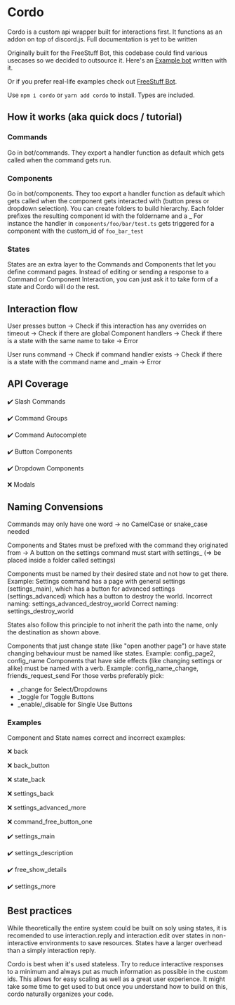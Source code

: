 # Cordo

Cordo is a custom api wrapper built for interactions first. It functions as an addon on top of discord.js. Full documentation is yet to be written

Originally built for the FreeStuff Bot, this codebase could find various usecases so we decided to outsource it. Here's an [Example bot](https://github.com/Maanex/cordo-example-bot) written with it.

Or if you prefer real-life examples check out [FreeStuff Bot](https://github.com/FreeStuffBot/discord/tree/master/src/bot).

Use `npm i cordo` or `yarn add cordo` to install. Types are included.


## How it works (aka quick docs / tutorial)

### Commands

Go in bot/commands. They export a handler function as default which gets called when the command gets run.

### Components

Go in bot/components. They too export a handler function as default which gets called when the component gets interacted with (button press or dropdown selection).
You can create folders to build hierarchy. Each folder prefixes the resulting component id with the foldername and a _
For instance the handler in `components/foo/bar/test.ts` gets triggered for a component with the custom_id of `foo_bar_test`

### States

States are an extra layer to the Commands and Components that let you define command pages. Instead of editing or sending a response to a Command or Component Interaction, you can just ask it to take form of a state and Cordo will do the rest.

## Interaction flow

User presses button -> Check if this interaction has any overrides on timeout -> Check if there are global Component handlers -> Check if there is a state with the same name to take -> Error

User runs command -> Check if command handler exists -> Check if there is a state with the command name and _main -> Error


## API Coverage

✔️ Slash Commands

✔️ Command Groups

✔️ Command Autocomplete

✔️ Button Components

✔️ Dropdown Components

❌ Modals


## Naming Convensions

Commands may only have one word -> no CamelCase or snake_case needed

Components and States must be prefixed with the command they originated from -> A button on the settings command must start with settings_ (=> be placed inside a folder called settings)

Components must be named by their desired state and not how to get there. Example: Settings command has a page with general settings (settings_main), which has a button for advanced settings (settings_advanced) which has a button to destroy the world.
Incorrect naming: settings_advanced_destroy_world
Correct naming: settings_destroy_world

States also follow this principle to not inherit the path into the name, only the destination as shown above.

Components that just change state (like "open another page") or have state changing behaviour must be named like states. Example: config_page2, config_name
Components that have side effects (like changing settings or alike) must be named with a verb. Example: config_name_change, friends_request_send
For those verbs preferably pick:
* _change for Select/Dropdowns
* _toggle for Toggle Buttons
* _enable/_disable for Single Use Buttons

### Examples

Component and State names correct and incorrect examples:

❌ back

❌ back_button

❌ state_back

❌ settings_back

❌ settings_advanced_more

❌ command_free_button_one

✔️ settings_main

✔️ settings_description

✔️ free_show_details

✔️ settings_more

## Best practices

While theoretically the entire system could be built on soly using states, it is recomended to use interaction.reply and interaction.edit over states in non-interactive environments to save resources. States have a larger overhead than a simply interaction reply.

Cordo is best when it's used stateless. Try to reduce interactive responses to a minimum and always put as much information as possible in the custom ids. This allows for easy scaling as well as a great user experience. It might take some time to get used to but once you understand how to build on this, cordo naturally organizes your code.
